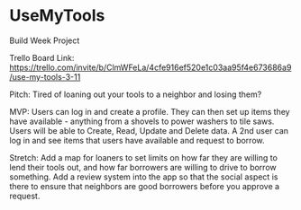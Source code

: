 # UseMyTools
Build Week Project

Trello Board Link: 
https://trello.com/invite/b/ClmWFeLa/4cfe916ef520e1c03aa95f4e673686a9/use-my-tools-3-11

Pitch: 
Tired of loaning out your tools to a neighbor and losing them?

MVP: 
Users can log in and create a profile. They can then set up items they have available - anything from a shovels to power washers to tile saws.  Users will be able to Create, Read, Update and Delete data. A 2nd user can log in and see items that users have available and request to borrow.

Stretch: 
Add a map for loaners to set limits on how far they are willing to lend their tools out, and how far borrowers are willing to drive to borrow something.  Add a review system into the app so that the social aspect is there to ensure that neighbors are good borrowers before you approve a request.


